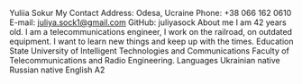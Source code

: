 Yuliia Sokur
My Contact
Address: Odesa, Ucraine
Phone: +38 066 162 0610
E-mail: juliya.sock1@gmail.com
GitHub: juliyasock
About me
I am 42 years old.
I am a telecommunications engineer, I work on the railroad, on outdated equipment.
I want to learn new things and keep up with the times.
Education
State University of Intelligent Technologies and Communications
Faculty of Telecommunications and Radio Engineering.
Languages
Ukrainian native
Russian native
English A2
